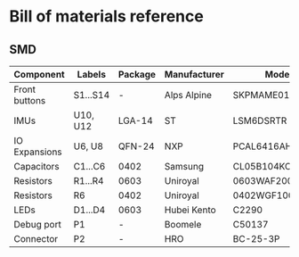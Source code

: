 # Bill of materials reference

## SMD

| Component | Labels | Package | Manufacturer | Model | LCSC id |
| - | - | - | - | - | - |
| Front buttons | S1...S14 | -      | Alps Alpine | SKPMAME010      | C115348
| IMUs          | U10, U12 | LGA-14 | ST          | LSM6DSRTR       | C784817
| IO Expansions | U6, U8   | QFN-24 | NXP         | PCAL6416AHF,128 | C2652287
| Capacitors    | C1...C6  | 0402   | Samsung     | CL05B104KO5NNNC | C1525
| Resistors     | R1...R4  | 0603   | Uniroyal    | 0603WAF200JT5E  | C22950
| Resistors     | R6       | 0402   | Uniroyal    | 0402WGF1003TCE  | C25741
| LEDs          | D1...D4  | 0603   | Hubei Kento | C2290           | C2290
| Debug port    | P1       | -      | Boomele     | C50137          | C50137
| Connector     | P2       | -      | HRO         | BC-25-3P        | C707322
